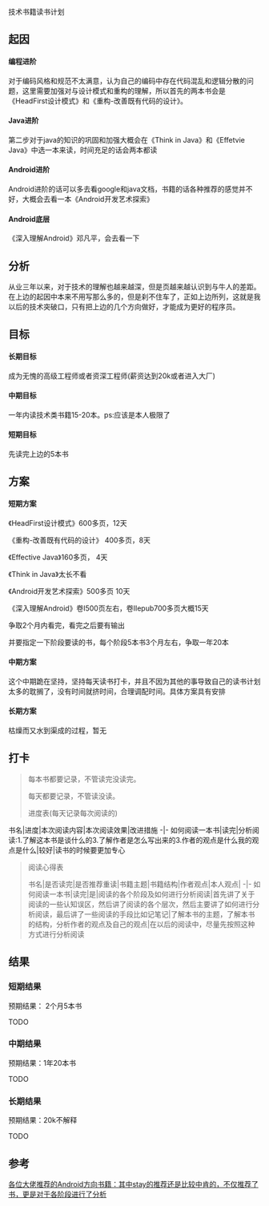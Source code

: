 技术书籍读书计划

## 起因

#### 编程进阶
对于编码风格和规范不太满意，认为自己的编码中存在代码混乱和逻辑分散的问题，这里需要加强对与设计模式和重构的理解，所以首先的两本书会是《HeadFirst设计模式》和《重构-改善既有代码的设计》。

#### Java进阶
第二步对于java的知识的巩固和加强大概会在《Think in Java》和《Effetvie Java》中选一本来读，时间充足的话会两本都读

#### Android进阶
Android进阶的话可以多去看google和java文档，书籍的话各种推荐的感觉并不好，大概会去看一本《Android开发艺术探索》

#### Android底层
《深入理解Android》邓凡平，会去看一下	 
## 分析
从业三年以来，对于技术的理解也越来越深，但是页越来越认识到与牛人的差距。在上边的起因中本来不用写那么多的，但是刹不住车了，正如上边所列，这就是我以后的技术突破口，只有把上边的几个方向做好，才能成为更好的程序员。

## 目标
#### 长期目标
成为无愧的高级工程师或者资深工程师(薪资达到20k或者进入大厂)
#### 中期目标
一年内读技术类书籍15-20本。ps:应该是本人极限了
#### 短期目标
先读完上边的5本书
## 方案
#### 短期方案
《HeadFirst设计模式》600多页，12天

《重构-改善既有代码的设计》 400多页，8天

《Effective Java》160多页， 4天

《Think in Java》太长不看

《Android开发艺术探索》500多页 10天

《深入理解Android》卷I500页左右，卷IIepub700多页大概15天

争取2个月内看完，看完之后要有输出

并要指定一下阶段要读的书，每个阶段5本书3个月左右，争取一年20本
#### 中期方案
这个中期跪在坚持，坚持每天读书打卡，并且不因为其他的事导致自己的读书计划太多的耽搁了，没有时间就挤时间，合理调配时间。具体方案具有安排
#### 长期方案
枯燥而又水到渠成的过程，暂无
## 打卡

> 每本书都要记录，不管读完没读完。
> 
> 每天都要记录，不管读没读。
> 
> 进度表(每天记录每次阅读的)
> 
书名|进度|本次阅读内容|本次阅读效果|改进措施
-|-
如何阅读一本书|读完|分析阅读:1.了解这本书是谈什么的3.了解作者是怎么写出来的3.作者的观点是什么我的观点是什么|较好|读书的时候要更加专心
> 阅读心得表
> 
> 书名|是否读完|是否推荐重读|书籍主题|书籍结构|作者观点|本人观点|
> -|-
> 如何阅读一本书|读完|是|阅读的各个阶段及如何进行分析阅读|首先讲了关于阅读的一些认知误区，然后讲了阅读的各个层次，然后主要讲了如何进行分析阅读，最后讲了一些阅读的手段比如记笔记|了解本书的主题，了解本书的结构，分析作者的观点及自己的观点|在以后的阅读中，尽量先按照这种方式进行分析阅读

## 结果
### 短期结果
预期结果： 2个月5本书

TODO
### 中期结果
预期结果：1年20本书

TODO
### 长期结果
预期结果：20k不解释

TODO

## 参考
[各位大佬推荐的Android方向书籍：其中stay的推荐还是比较中肯的，不仅推荐了书，更是对于各阶段进行了分析](https://blog.csdn.net/kunga0814/article/details/74912606)